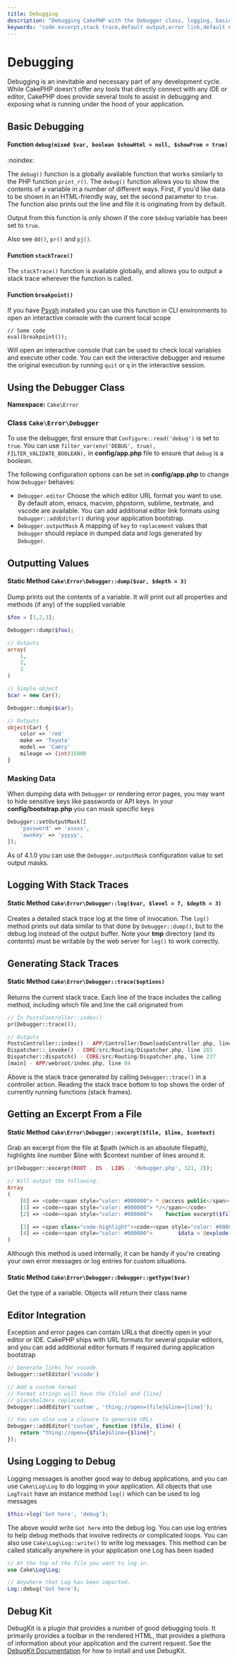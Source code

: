 ```yaml
---
title: Debugging
description: "Debugging CakePHP with the Debugger class, logging, basic debugging and using the DebugKit plugin."
keywords: "code excerpt,stack trace,default output,error link,default error,web requests,error report,debugger,arrays,different ways,excerpt from,cakephp,ide,options"
---
```


# Debugging

Debugging is an inevitable and necessary part of any development
cycle. While CakePHP doesn't offer any tools that directly connect
with any IDE or editor, CakePHP does provide several tools to
assist in debugging and exposing what is running under the hood of
your application.

## Basic Debugging

#### Function `debug(mixed $var, boolean $showHtml = null, $showFrom = true)`

:noindex:

The `debug()` function is a globally available function that works
similarly to the PHP function `print_r()`. The `debug()` function
allows you to show the contents of a variable in a number of
different ways. First, if you'd like data to be shown in an
HTML-friendly way, set the second parameter to `true`. The function
also prints out the line and file it is originating from by
default.

Output from this function is only shown if the core `$debug` variable
has been set to `true`.

Also see `dd()`, `pr()` and `pj()`.

#### Function `stackTrace()`

The `stackTrace()` function is available globally, and allows you to output
a stack trace wherever the function is called.

#### Function `breakpoint()`

If you have [Psysh](https://psysh.org/) installed you can use this
function in CLI environments to open an interactive console with the current
local scope

```
// Some code
eval(breakpoint());

```

Will open an interactive console that can be used to check local variables
and execute other code. You can exit the interactive debugger and resume the
original execution by running `quit` or `q` in the interactive session.

## Using the Debugger Class

**Namespace:** `Cake\Error`

### Class `Cake\Error\Debugger`

To use the debugger, first ensure that `Configure::read('debug')` is set to
`true`. You can use `filter_var(env('DEBUG', true),
FILTER_VALIDATE_BOOLEAN),` in **config/app.php** file to ensure that `debug`
is a boolean.

The following configuration options can be set in **config/app.php** to change how
`Debugger` behaves:

- `Debugger.editor` Choose the which editor URL format you want to use.
  By default atom, emacs, macvim, phpstorm, sublime, textmate, and vscode are
  available. You can add additional editor link formats using
  `Debugger::addEditor()` during your application bootstrap.
- `Debugger.outputMask` A mapping of `key` to `replacement` values that
  `Debugger` should replace in dumped data and logs generated by `Debugger`.

## Outputting Values

#### Static Method `Cake\Error\Debugger::dump($var, $depth = 3)`

Dump prints out the contents of a variable. It will print out all
properties and methods (if any) of the supplied variable

```php
$foo = [1,2,3];

Debugger::dump($foo);

// Outputs
array(
    1,
    2,
    3
)

// Simple object
$car = new Car();

Debugger::dump($car);

// Outputs
object(Car) {
    color => 'red'
    make => 'Toyota'
    model => 'Camry'
    mileage => (int)15000
}

```

### Masking Data

When dumping data with `Debugger` or rendering error pages, you may want to
hide sensitive keys like passwords or API keys. In your **config/bootstrap.php**
you can mask specific keys

```php
Debugger::setOutputMask([
    'password' => 'xxxxx',
    'awsKey' => 'yyyyy',
]);

```

As of 4.1.0 you can use the `Debugger.outputMask` configuration value to set
output masks.

## Logging With Stack Traces

#### Static Method `Cake\Error\Debugger::log($var, $level = 7, $depth = 3)`

Creates a detailed stack trace log at the time of invocation. The
`log()` method prints out data similar to that done by
`Debugger::dump()`, but to the debug.log instead of the output
buffer. Note your **tmp** directory (and its contents) must be
writable by the web server for `log()` to work correctly.

## Generating Stack Traces

#### Static Method `Cake\Error\Debugger::trace($options)`

Returns the current stack trace. Each line of the trace includes
the calling method, including which file and line the call
originated from

```php
// In PostsController::index()
pr(Debugger::trace());

// Outputs
PostsController::index() - APP/Controller/DownloadsController.php, line 48
Dispatcher::_invoke() - CORE/src/Routing/Dispatcher.php, line 265
Dispatcher::dispatch() - CORE/src/Routing/Dispatcher.php, line 237
[main] - APP/webroot/index.php, line 84

```

Above is the stack trace generated by calling `Debugger::trace()` in
a controller action. Reading the stack trace bottom to top shows
the order of currently running functions (stack frames).

## Getting an Excerpt From a File

#### Static Method `Cake\Error\Debugger::excerpt($file, $line, $context)`

Grab an excerpt from the file at $path (which is an absolute
filepath), highlights line number $line with $context number of
lines around it.

```php
pr(Debugger::excerpt(ROOT . DS . LIBS . 'debugger.php', 321, 2));

// Will output the following.
Array
(
    [0] => <code><span style="color: #000000"> * @access public</span></code>
    [1] => <code><span style="color: #000000"> */</span></code>
    [2] => <code><span style="color: #000000">    function excerpt($file, $line, $context = 2) {</span></code>

    [3] => <span class="code-highlight"><code><span style="color: #000000">        $data = $lines = array();</span></code></span>
    [4] => <code><span style="color: #000000">        $data = @explode("\n", file_get_contents($file));</span></code>
)

```

Although this method is used internally, it can be handy if you're
creating your own error messages or log entries for custom
situations.

#### Static Method `Cake\Error\Debugger::Debugger::getType($var)`

Get the type of a variable. Objects will return their class name

## Editor Integration

Exception and error pages can contain URLs that directly open in your editor or
IDE. CakePHP ships with URL formats for several popular editors, and you can add
additional editor formats if required during application bootstrap

```php
// Generate links for vscode.
Debugger::setEditor('vscode')

// Add a custom format
// Format strings will have the {file} and {line}
// placeholders replaced.
Debugger::addEditor('custom', 'thing://open={file}&line={line}');

// You can also use a closure to generate URLs
Debugger::addEditor('custom', function ($file, $line) {
    return "thing://open={$file}&line={$line}";
});

```

## Using Logging to Debug

Logging messages is another good way to debug applications, and you can use
`Cake\Log\Log` to do logging in your application. All objects that
use `LogTrait` have an instance method `log()` which can be used
to log messages

```php
$this->log('Got here', 'debug');

```

The above would write `Got here` into the debug log. You can use log entries
to help debug methods that involve redirects or complicated loops. You can also
use `Cake\Log\Log::write()` to write log messages. This method can be called
statically anywhere in your application one Log has been loaded

```php
// At the top of the file you want to log in.
use Cake\Log\Log;

// Anywhere that Log has been imported.
Log::debug('Got here');

```

## Debug Kit

DebugKit is a plugin that provides a number of good debugging tools. It
primarily provides a toolbar in the rendered HTML, that provides a plethora of
information about your application and the current request. See the [DebugKit
Documentation](https://book.cakephp.org/debugkit/) for how to install and use
DebugKit.
